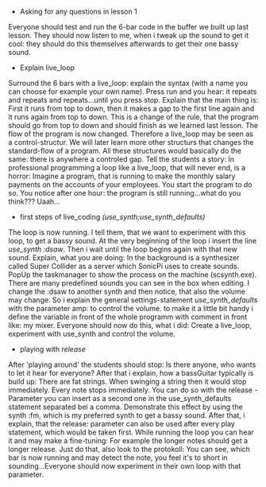 * Asking for any questions in lesson 1

Everyone should test and run the 6-bar code in the buffer we built up last lesson. They should now listen to me, when i tweak up the sound to get it cool: they should do this themselves afterwards to get their one bassy sound.

* Explain live_loop

Surround the 6 bars with a live_loop: explain the syntax (with a name you can choose for example your own name).
Press run and you hear: it repeats and repeats and repeats...until you press stop. Explain that the main thing is: 
First it runs from top to down, then it makes a gap to the first line again and it runs again from top to down. This is
a change of the rule, that the program should go from top to down and should finish as we learned last lesson. The flow of 
the program is now changed. Therefore a live_loop may be seen as a control-structur. We will later learn more other 
structurs that changes the standard-flow of a program. All these structures would basically do the same: there is anywhere a 
controled gap.
Tell the students a story: In professional programming a loop like a live_loop, that will never end, is a horror: Imagine a 
program, that is running to make the monthly salary payments on the accounts of your employees. You start the program to do so.
You notice after one hour: the program is still running...what do you think??? Uaah...

* first steps of live_coding *(use_synth;use_synth_defaults)*

The loop is now running. I tell them, that we want to experiment with this loop, to get a bassy sound. At the very beginning of the loop i insert the line *use_synth :dsaw*. Then i wait until the loop begins again with that new sound. Explain, what you are doing: In the background is a synthesizer called Super Collider as a server which SonicPi uses to create sounds. PopUp the taskmanager to show the process on the machine (scsynth.exe). There are many predefined sounds you can see in the box when editing. I change the :dsaw to another synth and then notice, that also the volume may change. So i explain the general settings-statement *use_synth_defaults* with the parameter amp: to control the volume. to make it a little bit handy i define the variable in front of the whole programm with comment in front like: my mixer. Everyone should now do this, what i did: Create a live_loop, experiment with use_synth and control the volume.

* playing with *release*

After 'playing around' the students should stop: Is there anyone, who wants to let it hear for everyone? After that i explain, how a bassGuitar typically is build up: There are fat strings. When swinging a string then it would stop immediately. Every note stops immediately. You can do so with the release - Parameter you can insert as a second one in the use_synth_defaults statement separated bei a comma. Demonstrate this effect by using the synth :fm, which is my preferred synth to get a bassy sound. After that, i explain, that the release: parameter can also be used after every play statement, which would be taken first. While running the loop you can hear it and may make a fine-tuning: For example the longer notes should get a longer release. Just do that, also look to the protokoll: You can see, which bar is now running and may detect the note, you feel it's to short in sounding...Everyone should now experiment in their own loop with that parameter.  

